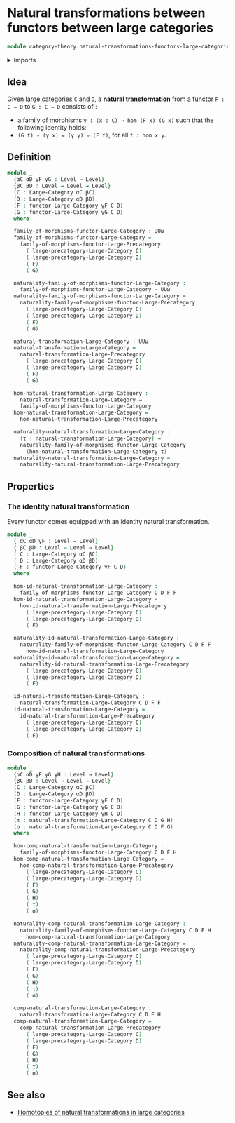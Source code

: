 # Natural transformations between functors between large categories

```agda
module category-theory.natural-transformations-functors-large-categories where
```

<details><summary>Imports</summary>

```agda
open import category-theory.functors-large-categories
open import category-theory.large-categories
open import category-theory.natural-transformations-functors-large-precategories

open import foundation.action-on-identifications-functions
open import foundation.identity-types
open import foundation.universe-levels
```

</details>

## Idea

Given [large categories](category-theory.large-categories.md) `C` and `D`, a
**natural transformation** from a
[functor](category-theory.functors-large-categories.md) `F : C → D` to
`G : C → D` consists of :

- a family of morphisms `γ : (x : C) → hom (F x) (G x)` such that the following
  identity holds:
- `(G f) ∘ (γ x) = (γ y) ∘ (F f)`, for all `f : hom x y`.

## Definition

```agda
module _
  {αC αD γF γG : Level → Level}
  {βC βD : Level → Level → Level}
  (C : Large-Category αC βC)
  (D : Large-Category αD βD)
  (F : functor-Large-Category γF C D)
  (G : functor-Large-Category γG C D)
  where

  family-of-morphisms-functor-Large-Category : UUω
  family-of-morphisms-functor-Large-Category =
    family-of-morphisms-functor-Large-Precategory
      ( large-precategory-Large-Category C)
      ( large-precategory-Large-Category D)
      ( F)
      ( G)

  naturality-family-of-morphisms-functor-Large-Category :
    family-of-morphisms-functor-Large-Category → UUω
  naturality-family-of-morphisms-functor-Large-Category =
    naturality-family-of-morphisms-functor-Large-Precategory
      ( large-precategory-Large-Category C)
      ( large-precategory-Large-Category D)
      ( F)
      ( G)

  natural-transformation-Large-Category : UUω
  natural-transformation-Large-Category =
    natural-transformation-Large-Precategory
      ( large-precategory-Large-Category C)
      ( large-precategory-Large-Category D)
      ( F)
      ( G)

  hom-natural-transformation-Large-Category :
    natural-transformation-Large-Category →
    family-of-morphisms-functor-Large-Category
  hom-natural-transformation-Large-Category =
    hom-natural-transformation-Large-Precategory

  naturality-natural-transformation-Large-Category :
    (τ : natural-transformation-Large-Category) →
    naturality-family-of-morphisms-functor-Large-Category
      (hom-natural-transformation-Large-Category τ)
  naturality-natural-transformation-Large-Category =
    naturality-natural-transformation-Large-Precategory
```

## Properties

### The identity natural transformation

Every functor comes equipped with an identity natural transformation.

```agda
module _
  { αC αD γF : Level → Level}
  { βC βD : Level → Level → Level}
  ( C : Large-Category αC βC)
  ( D : Large-Category αD βD)
  ( F : functor-Large-Category γF C D)
  where

  hom-id-natural-transformation-Large-Category :
    family-of-morphisms-functor-Large-Category C D F F
  hom-id-natural-transformation-Large-Category =
    hom-id-natural-transformation-Large-Precategory
      ( large-precategory-Large-Category C)
      ( large-precategory-Large-Category D)
      ( F)

  naturality-id-natural-transformation-Large-Category :
    naturality-family-of-morphisms-functor-Large-Category C D F F
      hom-id-natural-transformation-Large-Category
  naturality-id-natural-transformation-Large-Category =
    naturality-id-natural-transformation-Large-Precategory
      ( large-precategory-Large-Category C)
      ( large-precategory-Large-Category D)
      ( F)

  id-natural-transformation-Large-Category :
    natural-transformation-Large-Category C D F F
  id-natural-transformation-Large-Category =
    id-natural-transformation-Large-Precategory
      ( large-precategory-Large-Category C)
      ( large-precategory-Large-Category D)
      ( F)
```

### Composition of natural transformations

```agda
module _
  {αC αD γF γG γH : Level → Level}
  {βC βD : Level → Level → Level}
  (C : Large-Category αC βC)
  (D : Large-Category αD βD)
  (F : functor-Large-Category γF C D)
  (G : functor-Large-Category γG C D)
  (H : functor-Large-Category γH C D)
  (τ : natural-transformation-Large-Category C D G H)
  (σ : natural-transformation-Large-Category C D F G)
  where

  hom-comp-natural-transformation-Large-Category :
    family-of-morphisms-functor-Large-Category C D F H
  hom-comp-natural-transformation-Large-Category =
    hom-comp-natural-transformation-Large-Precategory
      ( large-precategory-Large-Category C)
      ( large-precategory-Large-Category D)
      ( F)
      ( G)
      ( H)
      ( τ)
      ( σ)

  naturality-comp-natural-transformation-Large-Category :
    naturality-family-of-morphisms-functor-Large-Category C D F H
      hom-comp-natural-transformation-Large-Category
  naturality-comp-natural-transformation-Large-Category =
    naturality-comp-natural-transformation-Large-Precategory
      ( large-precategory-Large-Category C)
      ( large-precategory-Large-Category D)
      ( F)
      ( G)
      ( H)
      ( τ)
      ( σ)

  comp-natural-transformation-Large-Category :
    natural-transformation-Large-Category C D F H
  comp-natural-transformation-Large-Category =
    comp-natural-transformation-Large-Precategory
      ( large-precategory-Large-Category C)
      ( large-precategory-Large-Category D)
      ( F)
      ( G)
      ( H)
      ( τ)
      ( σ)
```

## See also

- [Homotopies of natural transformations in large categories](category-theory.homotopies-natural-transformations-large-categories.md)
